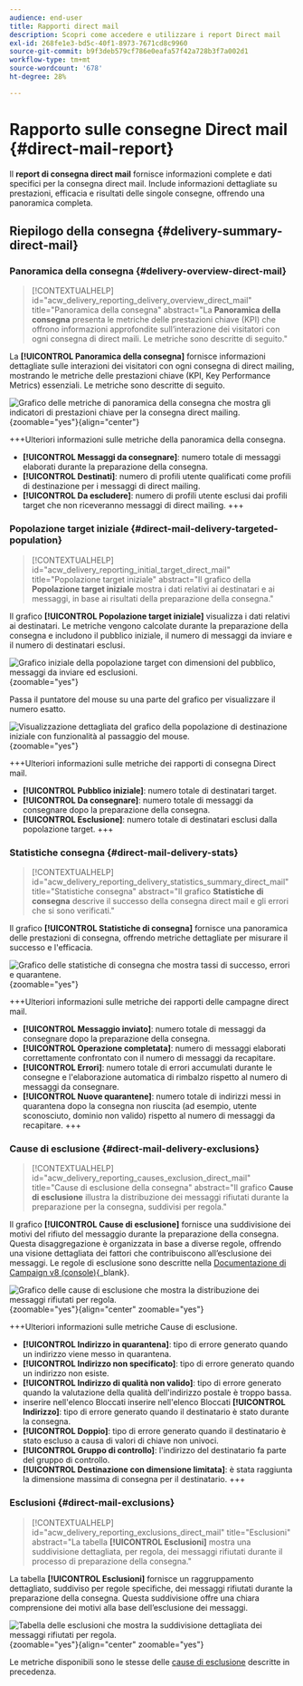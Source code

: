 ```yaml
---
audience: end-user
title: Rapporti direct mail
description: Scopri come accedere e utilizzare i report Direct mail
exl-id: 268fe1e3-bd5c-40f1-8973-7671cd8c9960
source-git-commit: b9f3deb579cf786e0eafa57f42a728b3f7a002d1
workflow-type: tm+mt
source-wordcount: '678'
ht-degree: 28%

---
```


# Rapporto sulle consegne Direct mail {#direct-mail-report}

Il **report di consegna direct mail** fornisce informazioni complete e dati specifici per la consegna direct mail. Include informazioni dettagliate su prestazioni, efficacia e risultati delle singole consegne, offrendo una panoramica completa.

## Riepilogo della consegna {#delivery-summary-direct-mail}

### Panoramica della consegna {#delivery-overview-direct-mail}

>[!CONTEXTUALHELP]
>id="acw_delivery_reporting_delivery_overview_direct_mail"
>title="Panoramica della consegna"
>abstract="La **Panoramica della consegna** presenta le metriche delle prestazioni chiave (KPI) che offrono informazioni approfondite sull’interazione dei visitatori con ogni consegna di direct maili. Le metriche sono descritte di seguito."

La **[!UICONTROL Panoramica della consegna]** fornisce informazioni dettagliate sulle interazioni dei visitatori con ogni consegna di direct mailing, mostrando le metriche delle prestazioni chiave (KPI, Key Performance Metrics) essenziali. Le metriche sono descritte di seguito.

![Grafico delle metriche di panoramica della consegna che mostra gli indicatori di prestazioni chiave per la consegna direct mailing.](assets/direct-overview.png){zoomable="yes"}{align="center"}

+++Ulteriori informazioni sulle metriche della panoramica della consegna.

* **[!UICONTROL Messaggi da consegnare]**: numero totale di messaggi elaborati durante la preparazione della consegna.
* **[!UICONTROL Destinati]**: numero di profili utente qualificati come profili di destinazione per i messaggi di direct mailing.
* **[!UICONTROL Da escludere]**: numero di profili utente esclusi dai profili target che non riceveranno messaggi di direct mailing.
+++

### Popolazione target iniziale {#direct-mail-delivery-targeted-population}

>[!CONTEXTUALHELP]
>id="acw_delivery_reporting_initial_target_direct_mail"
>title="Popolazione target iniziale"
>abstract="Il grafico della **Popolazione target iniziale** mostra i dati relativi ai destinatari e ai messaggi, in base ai risultati della preparazione della consegna."

Il grafico **[!UICONTROL Popolazione target iniziale]** visualizza i dati relativi ai destinatari. Le metriche vengono calcolate durante la preparazione della consegna e includono il pubblico iniziale, il numero di messaggi da inviare e il numero di destinatari esclusi.

![Grafico iniziale della popolazione target con dimensioni del pubblico, messaggi da inviare ed esclusioni.](assets/direct-mail-delivery-targeted-population.png){zoomable="yes"}

Passa il puntatore del mouse su una parte del grafico per visualizzare il numero esatto.

![Visualizzazione dettagliata del grafico della popolazione di destinazione iniziale con funzionalità al passaggio del mouse.](assets/direct-mail-delivery-targeted-population_2.png){zoomable="yes"}

+++Ulteriori informazioni sulle metriche dei rapporti di consegna Direct mail.

* **[!UICONTROL Pubblico iniziale]**: numero totale di destinatari target.
* **[!UICONTROL Da consegnare]**: numero totale di messaggi da consegnare dopo la preparazione della consegna.
* **[!UICONTROL Esclusione]**: numero totale di destinatari esclusi dalla popolazione target.
+++

### Statistiche consegna {#direct-mail-delivery-stats}

>[!CONTEXTUALHELP]
>id="acw_delivery_reporting_delivery_statistics_summary_direct_mail"
>title="Statistiche consegna"
>abstract="Il grafico **Statistiche di consegna** descrive il successo della consegna direct mail e gli errori che si sono verificati."

Il grafico **[!UICONTROL Statistiche di consegna]** fornisce una panoramica delle prestazioni di consegna, offrendo metriche dettagliate per misurare il successo e l&#39;efficacia.

![Grafico delle statistiche di consegna che mostra tassi di successo, errori e quarantene.](assets/direct-mail-delivery-stats.png){zoomable="yes"}

+++Ulteriori informazioni sulle metriche dei rapporti delle campagne direct mail.

* **[!UICONTROL Messaggio inviato]**: numero totale di messaggi da consegnare dopo la preparazione della consegna.
* **[!UICONTROL Operazione completata]**: numero di messaggi elaborati correttamente confrontato con il numero di messaggi da recapitare.
* **[!UICONTROL Errori]**: numero totale di errori accumulati durante le consegne e l&#39;elaborazione automatica di rimbalzo rispetto al numero di messaggi da consegnare.
* **[!UICONTROL Nuove quarantene]**: numero totale di indirizzi messi in quarantena dopo la consegna non riuscita (ad esempio, utente sconosciuto, dominio non valido) rispetto al numero di messaggi da recapitare.
+++

### Cause di esclusione {#direct-mail-delivery-exclusions}

>[!CONTEXTUALHELP]
>id="acw_delivery_reporting_causes_exclusion_direct_mail"
>title="Cause di esclusione della consegna"
>abstract="Il grafico **Cause di esclusione** illustra la distribuzione dei messaggi rifiutati durante la preparazione per la consegna, suddivisi per regola."

Il grafico **[!UICONTROL Cause di esclusione]** fornisce una suddivisione dei motivi del rifiuto del messaggio durante la preparazione della consegna. Questa disaggregazione è organizzata in base a diverse regole, offrendo una visione dettagliata dei fattori che contribuiscono all’esclusione dei messaggi. Le regole di esclusione sono descritte nella [Documentazione di Campaign v8 (console)](https://experienceleague.adobe.com/docs/campaign/campaign-v8/send/failures/delivery-failures.html?lang=it#email-error-types){_blank}.

![Grafico delle cause di esclusione che mostra la distribuzione dei messaggi rifiutati per regola.](assets/direct-mail-delivery-exclusions.png){zoomable="yes"}{align="center" zoomable="yes"}

+++Ulteriori informazioni sulle metriche Cause di esclusione.

* **[!UICONTROL Indirizzo in quarantena]**: tipo di errore generato quando un indirizzo viene messo in quarantena.
* **[!UICONTROL Indirizzo non specificato]**: tipo di errore generato quando un indirizzo non esiste.
* **[!UICONTROL Indirizzo di qualità non valido]**: tipo di errore generato quando la valutazione della qualità dell&#39;indirizzo postale è troppo bassa.
* inserire nell&#39;elenco Bloccati inserire nell&#39;elenco Bloccati **[!UICONTROL Indirizzo]**: tipo di errore generato quando il destinatario è stato durante la consegna.
* **[!UICONTROL Doppio]**: tipo di errore generato quando il destinatario è stato escluso a causa di valori di chiave non univoci.
* **[!UICONTROL Gruppo di controllo]**: l&#39;indirizzo del destinatario fa parte del gruppo di controllo.
* **[!UICONTROL Destinazione con dimensione limitata]**: è stata raggiunta la dimensione massima di consegna per il destinatario.
+++

### Esclusioni {#direct-mail-exclusions}

>[!CONTEXTUALHELP]
>id="acw_delivery_reporting_exclusions_direct_mail"
>title="Esclusioni"
>abstract="La tabella **[!UICONTROL Esclusioni]** mostra una suddivisione dettagliata, per regola, dei messaggi rifiutati durante il processo di preparazione della consegna."

La tabella **[!UICONTROL Esclusioni]** fornisce un raggruppamento dettagliato, suddiviso per regole specifiche, dei messaggi rifiutati durante la preparazione della consegna. Questa suddivisione offre una chiara comprensione dei motivi alla base dell’esclusione dei messaggi.

![Tabella delle esclusioni che mostra la suddivisione dettagliata dei messaggi rifiutati per regola.](assets/direct-mail-exclusions.png){zoomable="yes"}{align="center" zoomable="yes"}

Le metriche disponibili sono le stesse delle [cause di esclusione](#direct-mail-delivery-exclusions) descritte in precedenza.